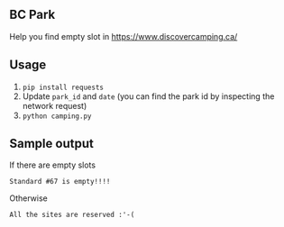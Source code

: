 ## BC Park

Help you find empty slot in https://www.discovercamping.ca/

## Usage

1. `pip install requests`
1. Update `park_id` and `date` (you can find the park id by inspecting the network request)
1. `python camping.py`

## Sample output

If there are empty slots
```
Standard #67 is empty!!!!
```

Otherwise
```
All the sites are reserved :'-(
```
